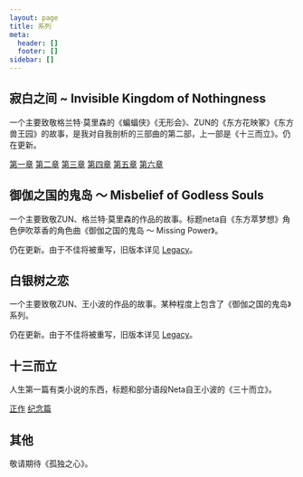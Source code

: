 ```yaml
---
layout: page
title: 系列
meta:
  header: []
  footer: []
sidebar: []
---
```


## 寂白之间 ~ Invisible Kingdom of Nothingness

一个主要致敬格兰特·莫里森的《蝙蝠侠》《无形会》、ZUN的《东方花映冢》《东方兽王园》的故事，是我对自我剖析的三部曲的第二部，上一部是《十三而立》。仍在更新。

[第一章](https://chuishen.xyz/01/DanseMacabre.html)
[第二章](https://chuishen.xyz/01/CrystallizedNight.html)
[第三章](https://chuishen.xyz/01/FreeAsHell.html)
[第四章](https://chuishen.xyz/01/RottenMaze.html)
[第五章](https://chuishen.xyz/01/Midnightmare.html)
[第六章](https://chuishen.xyz/01/⚪.html)



## 御伽之国的鬼岛 ～ Misbelief of Godless Souls

一个主要致敬ZUN、格兰特·莫里森的作品的故事。标题neta自《东方萃梦想》角色伊吹萃香的角色曲《御伽之国的鬼岛 ～ Missing Power》。

仍在更新。由于不佳将被重写，旧版本详见 [Legacy](https://legacy.chuishen.xyz/)。

## 白银树之恋

一个主要致敬ZUN、王小波的作品的故事。某种程度上包含了《御伽之国的鬼岛》系列。
<!-- 
[轻盈者44号上的归途](https://chuishen.xyz/01/44ForFore.html)
[赝品青铜器的挽歌](https://chuishen.xyz/01/BronzeAge.html)
[塑料时代：轻盈者](https://chuishen.xyz/01/Weightless.html)
[黄金时代：赤金之地](https://chuishen.xyz/01/PureGold.html)
[黄金时代：失落失眠的黄金之城之夜[1]](https://chuishen.xyz/01/GoldenSleeplessNight.html)
[黄金时代：失落失眠的黄金之城之夜[2]](https://chuishen.xyz/01/FallenSleeplessNight2.html)
[塑料时代：线性造神术[1]](https://chuishen.xyz/01/LinearGod1.html) -->

仍在更新。由于不佳将被重写，旧版本详见 [Legacy](https://legacy.chuishen.xyz/)。

## 十三而立

人生第一篇有类小说的东西，标题和部分语段Neta自王小波的《三十而立》。

[正作](https://chuishen.xyz/01/Thirteen.html)
[纪念篇](https://chuishen.xyz/01/%E5%AF%BB%E6%89%BE%E6%B7%B1%E7%A7%98.html)

## 其他

敬请期待《孤独之心》。
